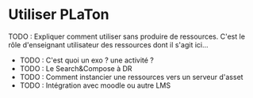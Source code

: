 # Utiliser PLaTon

TODO : Expliquer comment utiliser sans produire de ressources. C'est le rôle d'enseignant
utilisateur des ressources dont il s'agit ici...


* TODO : C'est quoi un exo ? une activité ?
* TODO : Le Search&Compose à DR
* TODO : Comment instancier une ressources vers un serveur d'asset
* TODO : Intégration avec moodle ou autre LMS
